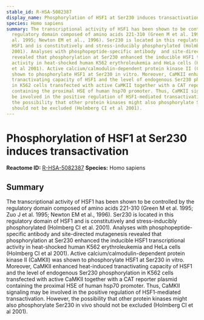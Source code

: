 ```yaml
---
stable_id: R-HSA-5082387
display_name: Phosphorylation of HSF1 at Ser230 induces transactivation
species: Homo sapiens
summary: The transcriptional activity of HSF1 has been shown to be controlled by the
  regulatory domain composed of amino acids 221-310 (Green M et al. 1995; Zuo J et
  al. 1995; Newton EM et al., 1996). Ser230 is located in this regulatory domain of
  HSF1 and is constitutively and stress-inducibly phosphorylated (Holmberg CI et al.
  2001). Analyses with phosphopeptide-specific antibody  and site-directed mutagenesis
  revealed that phosphorylation at Ser230 enhanced the inducible HSF1 transcriptional
  activity in heat-shocked human K562 erythroleukemia and HeLa cells (Holmberg CI
  et al 2001). Active calcium/calmodulin-dependent protein kinase II (CaMKII) was
  shown to phosphorylate HSF1 at Ser230 in vitro. Moreover, CaMKII enhanced heat-induced
  tranactivating capacity of HSF1 and the level of endogenous Ser230 phosphorylation
  in K562 cells transfected with active CaMKII together with a CAT reporter plasmid
  containing the proximal HSE of human hsp70 promoter. Thus, CaMKII signaling may
  be involved in the positive regulation of HSF1-mediated transactivation. However,
  the possibility that other protein kinases might also phosphorylate Ser230 in vivo
  should not be excluded (Holmberg CI et al 2001).
---
```


# Phosphorylation of HSF1 at Ser230 induces transactivation
**Reactome ID:** [R-HSA-5082387](https://reactome.org/content/detail/R-HSA-5082387)
**Species:** Homo sapiens

## Summary

The transcriptional activity of HSF1 has been shown to be controlled by the regulatory domain composed of amino acids 221-310 (Green M et al. 1995; Zuo J et al. 1995; Newton EM et al., 1996). Ser230 is located in this regulatory domain of HSF1 and is constitutively and stress-inducibly phosphorylated (Holmberg CI et al. 2001). Analyses with phosphopeptide-specific antibody  and site-directed mutagenesis revealed that phosphorylation at Ser230 enhanced the inducible HSF1 transcriptional activity in heat-shocked human K562 erythroleukemia and HeLa cells (Holmberg CI et al 2001). Active calcium/calmodulin-dependent protein kinase II (CaMKII) was shown to phosphorylate HSF1 at Ser230 in vitro. Moreover, CaMKII enhanced heat-induced tranactivating capacity of HSF1 and the level of endogenous Ser230 phosphorylation in K562 cells transfected with active CaMKII together with a CAT reporter plasmid containing the proximal HSE of human hsp70 promoter. Thus, CaMKII signaling may be involved in the positive regulation of HSF1-mediated transactivation. However, the possibility that other protein kinases might also phosphorylate Ser230 in vivo should not be excluded (Holmberg CI et al 2001).

